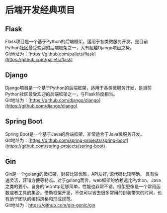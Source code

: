 # 后端开发经典项目
## Flask
Flask项目是一个基于Python的后端框架，适用于各类微服务开发，是目前Python社区最受欢迎的后端框架之一，大有超越Django项目之势。  
Git地址为：[https://github.com/pallets/flask](https://github.com/pallets/flask)

## Django
Django项目是一个基于Python的后端框架，适用于各类微服务开发，是目前Python社区最受欢迎的后端框架之一，与Flask热度相当。  
Git地址为：[https://github.com/django/django](https://github.com/django/django)

## Spring Boot
Spring Boot是一个基于Java的后端框架，非常适合于Java微服务开发。  
Git地址为：[https://github.com/spring-projects/spring-boot](https://github.com/spring-projects/spring-boot)  

## Gin
Gin是一个golang的微框架，封装比较优雅，API友好, 源代码比较明确。 具有快速灵活，容错方便等特点。对于golang而言，web框架的依赖远比Python，Java之类的要小。自身的net/http足够简单，性能也非常不错。框架更像是一个常用函数或者工具的集合。借助框架开发，不仅可以省去很多常用的封装带来的时间，也有助于团队的编码风格和形成规范。  
Git地址为：https://github.com/gin-gonic/gin  

